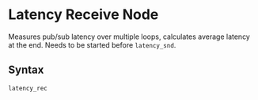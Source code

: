 # Latency Receive Node

Measures pub/sub latency over multiple loops, calculates average latency at the end. Needs to be started before ```latency_snd```.

## Syntax

```latency_rec```
